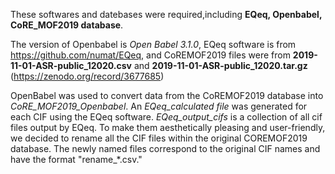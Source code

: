 
These softwares and datebases were required,including **EQeq, Openbabel, CoRE_MOF2019 database**.

The version of Openbabel is *Open Babel 3.1.0*, EQeq software is from https://github.com/numat/EQeq, and CoREMOF2019 files were from **2019-11-01-ASR-public_12020.csv** and **2019-11-01-ASR-public_12020.tar.gz** (https://zenodo.org/record/3677685)

OpenBabel was used to convert data from the CoREMOF2019 database into *CoRE_MOF2019_Openbabel*. An *EQeq_calculated file* was generated for each CIF using the EQeq software. *EQeq_output_cifs* is a collection of all cif files output by EQeq. To make them aesthetically pleasing and user-friendly, we decided to rename all the CIF files within the original COREMOF2019 database. The newly named files correspond to the original CIF names and have the format "rename_*.csv."
